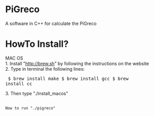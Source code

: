 # PiGreco
A software in C++ for calculate the PiGreco

# HowTo Install?
  MAC OS<br>
    1. Install "http://brew.sh" by following the instructions on the website<br>
    2. Type in terminal the following lines:<br>
       <pre>
       $ brew install make
       $ brew install gcc
       $ brew install cc
       </pre>
    3. Then type "./install_macos"<br><br>
    
    Now to run "./pigreco"
